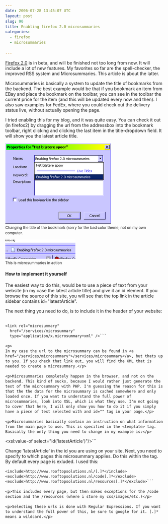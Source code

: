 ```yaml
---
date: 2006-07-28 13:45:07 UTC
layout: post
slug: 90
title: Enabling firefox 2.0 microsummaries
categories:
  - firefox
  - microsummaries

---
```

<p><a href="http://www.mozilla.org/projects/bonecho">Firefox 2.0</a> is in beta, and will be finished not too long from now. It will include a lot of new features. My favorites so far are the spell-checker, the improved RSS system and Microsummaries. This article is about the latter</a>.</p>

<p>Microsummaries is basically a system to update the title of bookmarks from the backend. The best example would be that if you bookmark an item from EBay and place the bookmark on the toolbar, you can see in the toolbar the current price for the item (and this will be updated every now and then). I also saw examples for FedEx, where you could check out the delivery status live, without actually opening the page.</p>

<p>I tried enabling this for my blog, and it was quite easy. You can check it out (in firefox2) by dragging the url from the addressbox into the bookmark toolbar, right clicking and clicking the last item in the title-dropdown field. It will show you the latest article title.</p>

<p>
<img src="/resources/images/posts/micro_1.png" alt="shot 1" /><br />
<small>Changing the title of the bookmark (sorry for the bad color theme, not on my own computer.</small>
</p>
<p>
<img src="/resources/images/posts/micro_2.png" alt="shot 2" /><br />
<small>This is microsummaries in action</small>
</p>

<h4>How to implement it yourself</h4>
<p>The easiest way to do this, would be to use a piece of text from your website (in my case the latest article title) and give it an id element. If you browse the source of this site, you will see that the top link in the article sidebar contains id="latestArticle".</p>

<p>The next thing you need to do, is to include it in the header of your website:</p>

```

<link rel="microsummary"
  href="/services/microsummary"
  type="application/x.microsummary+xml" />```

<p>
In my case the url to the microsummary can be found in <a href="/services/microsummary">/services/microsummary</a>, but thats up to you. If you check that link out, you will find the XML that is needed to create a microsummary.</p>

<p>Microsummaries completely happen in the browser, and not on the backend. This kind of sucks, because I would rather just generate the text of the microsummary with PHP. I'm guessing the reason for this is that the the data for the microsummary is cached somewhere and only loaded once. If you want to understand the full power of microsummaries, look into XSL, which is what they use. I'm not going to cover that here, I will only show you how to do it if you simply have a piece of text selected with and id="" tag in your page.</p>

<p>Microsummaries basically contain an instruction on what information from the main page to use. This is specified in the <template> tag. Basically the only thing you need to change in my example is:</p>

```
<xsl:value-of select="id('latestArticle')"/>```

<p>Change 'latestArticle' in the id you are using on your site. Next, you need to specify to which pages this microsummary applies. Do this within the <pages> tag. By default every page is exluded. I used this:</p>

```
<include>http://www.rooftopsolutions.nl/[.]*</include>
<exclude>http://www.rooftopsolutions.nl/code[.]*</exclude>
<exclude>http://www.rooftopsolutions.nl/resources[.]*</exclude>```

<p>This includes every page, but then makes exceptions for the /code section and the /resources (where i store my css/images/etc.)</p>

<p>Selecting these urls is done with Regular Expressions. If you want to understand the full power of this, be sure to google for it. [.]* means a wildcard.</p>